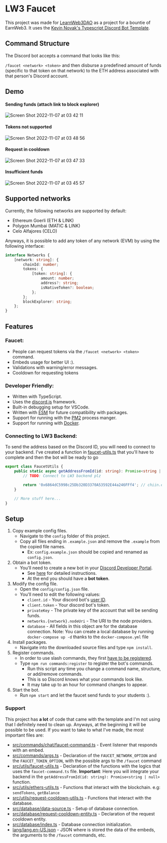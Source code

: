 # LW3 Faucet

This project was made for [LearnWeb3DAO](https://learnweb3.io) as a project for a bountie of EarnWeb3. It uses the [Kevin Novak's Typescript Discord Bot Template](https://github.com/KevinNovak/Discord-Bot-TypeScript-Template).

## Command Structure

The Discord bot accepts a command that looks like this:

`/faucet <network> <token>` and then disburse a predefined amount of funds (specific to that token on that network) to the ETH address associated with that person's Discord account.

## Demo

#### Sending funds (attach link to block explorer)

![Screen Shot 2022-11-07 at 03 42 11](https://user-images.githubusercontent.com/77933451/200242224-d01dd1f6-6428-465e-b593-d6baa68cd4a9.png)

#### Tokens not supported

![Screen Shot 2022-11-07 at 03 48 56](https://user-images.githubusercontent.com/77933451/200243346-30776d6e-7f04-4f70-8f09-93f4a48873f4.png)

#### Request in cooldown

![Screen Shot 2022-11-07 at 03 47 33](https://user-images.githubusercontent.com/77933451/200243099-eed7e7b5-aab3-45d7-953a-260dc1f13c4f.png)

#### Insufficient funds

![Screen Shot 2022-11-07 at 03 45 57](https://user-images.githubusercontent.com/77933451/200242852-ae5367ae-8406-4efa-98c9-e375498a1737.png)

## Supported networks

Currently, the following networks are supported by default:

-   Ethereum Goerli (ETH & LINK)
-   Polygon Mumbai (MATIC & LINK)
-   Celo Alfajores (CELO)

Anyways, it is possible to add any token of any network (EVM) by using the following interface:

```typescript
interface Networks {
    [network: string]: {
        chainId: number;
        tokens: {
            [token: string]: {
                amount: number;
                address?: string;
                isNativeToken?: boolean;
            };
        };
        blockExplorer: string;
    };
}
```

## Features

### Faucet:

-   People can request tokens via the `/faucet <network> <token>` command.
-   Embeds usage for better UI :).
-   Validations with warning/error messages.
-   Cooldown for requesting tokens

### Developer Friendly:

-   Written with TypeScript.
-   Uses the [discord.js](https://discord.js.org/) framework.
-   Built-in debugging setup for VSCode.
-   Written with [ESM](https://nodejs.org/api/esm.html#introduction) for future compatibility with packages.
-   Support for running with the [PM2](https://pm2.keymetrics.io/) process manger.
-   Support for running with [Docker](https://www.docker.com/).

### Connecting to LW3 Backend:

To send the address based on the Discord ID, you will need to connect to your backend. I've created a function in [faucet-utils.ts](https://github.com/AlanRacciatti/lw3-faucet/blob/main/src/utils/faucet-utils.ts) that you'll have to complete and then the bot will be ready to go

```typescript
export class FaucetUtils {
    public static async getAddressFromId(id: string): Promise<string | null> {
        // TODO: Connect to LW3 backend plz

        return '0x6864dC5998c25Db320D3370A53592E44a246FFf4'; // chiin.eth :)
    }

    // More stuff here...
}
```

## Setup

1. Copy example config files.
    - Navigate to the `config` folder of this project.
    - Copy all files ending in `.example.json` and remove the `.example` from the copied file names.
        - Ex: `config.example.json` should be copied and renamed as `config.json`.
2. Obtain a bot token.
    - You'll need to create a new bot in your [Discord Developer Portal](https://discord.com/developers/applications/).
        - See [here](https://www.writebots.com/discord-bot-token/) for detailed instructions.
        - At the end you should have a **bot token**.
3. Modify the config file.
    - Open the `config/config.json` file.
    - You'll need to edit the following values:
        - `client.id` - Your discord bot's [user ID](https://techswift.org/2020/04/22/how-to-find-your-user-id-on-discord/).
        - `client.token` - Your discord bot's token.
        - `privateKey` - The private key of the account that will be sending funds.
        - `networks.{network}.nodeUri` - The URI to the node providers.
        - `database` - All fields in this object are for the database connection. Note: You can create a local database by running `docker-compose up -d` thanks to the `docker-compose.yml` file
4. Install packages.
    - Navigate into the downloaded source files and type `npm install`.
5. Register commands.
    - In order to use slash commands, they first [have to be registered](https://discordjs.guide/interactions/slash-commands.html#registering-slash-commands).
    - Type `npm run commands:register` to register the bot's commands.
        - Run this script any time you change a command name, structure, or add/remove commands.
        - This is so Discord knows what your commands look like.
        - It may take up to an hour for command changes to appear.
6. Start the bot.
    - Run `npm start` and let the faucet send funds to your students :).

### Support

This project has **a lot** of code that came with the template and I'm not using that I definitely need to clean up. Anyways, at the beginning it will be possible to be used. If you want to take to what I've made, the most important files are:

-   [src/commands/chat/faucet-command.ts](https://github.com/AlanRacciatti/lw3-faucet/blob/main/src/commands/chat/faucet-command.ts) - Event listener that responds with an embed.
-   [src/commands/args.ts](https://github.com/AlanRacciatti/lw3-faucet/blob/main/src/commands/args.ts) - Declaration of the `FAUCET_NETWORK_OPTION` and the `FAUCET_TOKEN_OPTION`, with the possible args to the `/faucet` command
-   [src/utils/faucet-utils.ts](https://github.com/AlanRacciatti/lw3-faucet/blob/main/src/utils/faucet-utils.ts) - Declaration of the functions with the logics that uses the `faucet-command.ts` file. **Important**: Here you will integrate your backend in the `getAddressFromId(id: string): Promise<string | null>` function.
-   [src/utils/ethers-utils.ts](https://github.com/AlanRacciatti/lw3-faucet/blob/main/src/utils/ethers-utils.ts) - Functions that interact with the blockchain. e.g: `sendTokens`, `getBalance`
-   [src/utils/request-cooldown-utils.ts](https://github.com/AlanRacciatti/lw3-faucet/blob/main/src/utils/request-cooldown-utils.ts) - Functions that interact with the database.
-   [src/database/data-source.ts](https://github.com/AlanRacciatti/lw3-faucet/blob/main/src/database/data-source.ts) - Setup of database connection.
-   [src/database/request-cooldown-entity.ts](https://github.com/AlanRacciatti/lw3-faucet/blob/main/src/database/request-cooldown-entity.ts) - Declaration of the request cooldown entity.
-   [src/database/index.ts](https://github.com/AlanRacciatti/lw3-faucet/blob/main/src/database/index.ts) - Database connection initialization.
-   [lang/lang.en-US.json](https://github.com/AlanRacciatti/lw3-faucet/blob/main/lang/lang.en-US.json) - JSON where is stored the data of the embeds, the arguments to the `/faucet` commands, etc.

